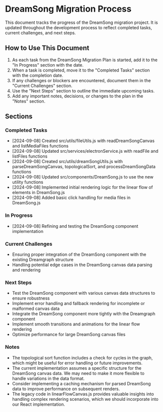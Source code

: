 # DreamSong Migration Process

This document tracks the progress of the DreamSong migration project. It is updated throughout the development process to reflect completed tasks, current challenges, and next steps.

## How to Use This Document

1. As each task from the DreamSong Migration Plan is started, add it to the "In Progress" section with the date.
2. When a task is completed, move it to the "Completed Tasks" section with the completion date.
3. If any challenges or blockers are encountered, document them in the "Current Challenges" section.
4. Use the "Next Steps" section to outline the immediate upcoming tasks.
5. Add any important notes, decisions, or changes to the plan in the "Notes" section.

## Sections

### Completed Tasks
- [2024-09-08] Created src/utils/fileUtils.js with readDreamSongCanvas and listMediaFiles functions
- [2024-09-08] Updated src/services/electronService.js with readFile and listFiles functions
- [2024-09-08] Created src/utils/dreamSongUtils.js with parseDreamSongCanvas, topologicalSort, and processDreamSongData functions
- [2024-09-08] Updated src/components/DreamSong.js to use the new utility functions
- [2024-09-08] Implemented initial rendering logic for the linear flow of elements in DreamSong.js
- [2024-09-08] Added basic click handling for media files in DreamSong.js

### In Progress
- [2024-09-08] Refining and testing the DreamSong component implementation

### Current Challenges
- Ensuring proper integration of the DreamSong component with the existing Dreamgraph structure
- Handling potential edge cases in the DreamSong canvas data parsing and rendering

### Next Steps
- Test the DreamSong component with various canvas data structures to ensure robustness
- Implement error handling and fallback rendering for incomplete or malformed canvas data
- Integrate the DreamSong component more tightly with the Dreamgraph component
- Implement smooth transitions and animations for the linear flow rendering
- Optimize performance for large DreamSong canvas files

### Notes
- The topological sort function includes a check for cycles in the graph, which might be useful for error handling or future improvements.
- The current implementation assumes a specific structure for the DreamSong canvas data. We may need to make it more flexible to handle variations in the data format.
- Consider implementing a caching mechanism for parsed DreamSong data to improve performance on subsequent renders.
- The legacy code in linearFlowCanvas.js provides valuable insights into handling complex rendering scenarios, which we should incorporate into our React implementation.
